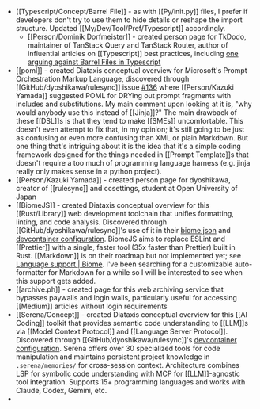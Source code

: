 - [[Typescript/Concept/Barrel File]] - as with [[Py/init.py]] files, I prefer if developers don't try to use them to hide details or reshape the import structure. Updated [[My/Dev/Tool/Pref/Typescript]] accordingly.
	- [[Person/Dominik Dorfmeister]] - created person page for TkDodo, maintainer of TanStack Query and TanStack Router, author of influential articles on [[Typescript]] best practices, including [one arguing against Barrel Files in Typescript](https://tkdodo.eu/blog/please-stop-using-barrel-files)
- [[poml]] - created Diataxis conceptual overview for Microsoft's Prompt Orchestration Markup Language, discovered through [[GitHub/dyoshikawa/rulesync]] issue [#136](https://github.com/dyoshikawa/rulesync/issues/136) where [[Person/Kazuki Yamada]] suggested POML for DRYing out prompt fragments with includes and substitutions. My main comment upon looking at it is, "why would anybody use this instead of [[Jinja]]?" The main drawback of these [[DSL]]s is that they tend to make [[SMEs]] uncomfortable. This doesn't even attempt to fix that, in my opinion; it's still going to be just as confusing or even more confusing than XML or plain Markdown. But one thing that's intriguing about it is the idea that it's a simple coding framework designed for the things needed in [[Prompt Template]]s that doesn't require a too much of programming language harness (e.g. jinja really only makes sense in a python project).
- [[Person/Kazuki Yamada]] - created person page for dyoshikawa, creator of [[rulesync]] and ccsettings, student at Open University of Japan
- [[BiomeJS]] - created Diataxis conceptual overview for this [[Rust/Library]] web development toolchain that unifies formatting, linting, and code analysis. Discovered through [[GitHub/dyoshikawa/rulesync]]'s use of it in their [biome.json](https://github.com/dyoshikawa/rulesync/blob/main/biome.json) and [devcontainer configuration](https://github.com/dyoshikawa/rulesync/blob/main/.devcontainer/devcontainer.json#L16). BiomeJS aims to replace ESLint and [[Prettier]] with a single, faster tool (35x faster than Prettier) built in Rust. [[Markdown]] is on their roadmap but not implemented yet; see [Language support | Biome](https://biomejs.dev/internals/language-support/). I've been searching for a customizable auto-formatter for Markdown for a while so I will be interested to see when this support gets added.
- [[archive.ph]] - created page for this web archiving service that bypasses paywalls and login walls, particularly useful for accessing [[Medium]] articles without login requirements
- [[Serena/Concept]] - created Diataxis conceptual overview for this [[AI Coding]] toolkit that provides semantic code understanding to [[LLM]]s via [[Model Context Protocol]] and [[Language Server Protocol]]. Discovered through [[GitHub/dyoshikawa/rulesync]]'s [devcontainer configuration](https://github.com/dyoshikawa/rulesync/blob/main/.devcontainer/devcontainer.json#L16). Serena offers over 30 specialized tools for code manipulation and maintains persistent project knowledge in `.serena/memories/` for cross-session context. Architecture combines LSP for symbolic code understanding with MCP for [[LLM]]-agnostic tool integration. Supports 15+ programming languages and works with Claude, Codex, Gemini, etc.
-